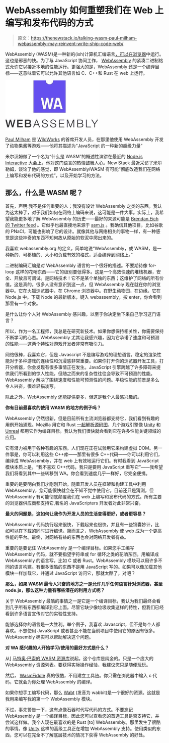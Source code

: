 # WebAssembly 如何重塑我们在 Web 上编写和发布代码的方式

> 原文：<https://thenewstack.io/talking-wasm-paul-milham-webassembly-may-reinvent-write-ship-code-web/>

WebAssembly (WASM)是一种新的(ish)计算机汇编语言[，可以在浏览器](https://thenewstack.io/ready-web-assembly-revolution/)中运行。这也是邪恶的快。为了与 JavaScript 协同工作， [WebAssembly](http://webassembly.org/) 的紧凑二进制格式允许它以接近本地的性能运行。更强大的是，WebAssembly 还是一个编译目标——这意味着它可以允许其他语言如 C、C++和 Rust 在 web 上运行。

![](img/613311637074d0e14c22d3453e6b77a3.png)

[Paul Milham](https://www.linkedin.com/in/paul-milham-6693a810/) 是 [WildWorks](http://www.wildworks.com/#welcome) 的首席开发人员，在那里他使用 WebAssembly 开发了动物果酱等游戏——他将其描述为“JavaScript 的一种新的超级力量”

米尔汉姆做了一个名为“什么是 WASM”的概述性演讲在最近的 [Node.js Interactive](http://events17.linuxfoundation.org/events/node-interactive) 大会上，他对这门语言的热情鼓舞人心。New Stack 最近采访了米尔勒姆，谈论了他的感觉，即 WebAssembly/WASM 有可能“彻底改造我们在网络上编写和发布代码的方式”，以及开始学习的方法。

## 那么，什么是 WASM 呢？

首先，声明:我不是任何重要的人；我没有设计 WebAssembly 之类的东西。我认为这太棒了，对于我们如何在网络上编码来说，这可能是一件大事。实际上，我希望我能更多地了解 WebAssembly 的历史——最好的来源可能是 [Brendan Eich 的 Twitter feed](https://twitter.com/BrendanEich?ref_src=twsrc%5Egoogle%7Ctwcamp%5Eserp%7Ctwgr%5Eauthor) 。它似乎也最直接地来源于 [asm.js](http://asmjs.org/) 。我确信其他项目，比如谷歌的 PNaCl，可能也影响了它的设计。就像其他与网络相关的事物一样，有一种感觉是这些神奇的东西不知何故从原始的软泥中爬出来的。

我喜欢 webassembly.org 的定义，简单地说“WebAssembly，或 WASM，是一种新的、可移植的、大小和负载有效的格式，适合编译到网络上。”

二进制编码汇编是对 WebAssembly 语言的一个很好的描述。不要期待像 for-loop 这样的花哨东西——它的级别要低得多。这是一个高效快速的堆栈机器，安全、开放且可调试。是网络技术！它不是某个单独的东西；这维护了网络的所有价值。这是真的。很多人没有意识到这一点，但 WebAssembly 现在就在你的浏览器中。它在火狐浏览器中，在 Chrome 浏览器中。在野生动物园，在边缘。它在 Node.js 中。下载 Node 的最新版本，键入 webassembly，按 enter，你会看到那里有一个对象。

是什么让你个人对 WebAssembly 感兴趣，以至于你决定坐下来自己学习这门语言？

所以，作为一名工程师，我总是在研究新技术。如果你想保持相关性，你需要保持不断学习的心态。WebAssembly 尤其让我感兴趣，因为它承诺了速度和可预测的性能——这两个特性对游戏开发者非常有吸引力。

网络很棒，我喜欢它，但是 Javascript 不是编写游戏的理想语言。稳定的渲染性能对于多种游戏的连续性和沉浸感非常重要。如果你打开你的浏览器开发工具，打开分析器，你会发现有很多事情正在发生。JavaScript 引擎跨越了许多障碍来提供我们所看到的惊人性能，但随之而来的复杂性往往会导致不可预测的性能。WebAssembly 解决了围绕速度和性能可预测性的问题。平稳性能的前景是多么令人兴奋，很难轻描淡写。

除此之外，WebAssembly 还能提供更多，但这是我个人最感兴趣的。

**你有目前最喜欢的使用 WASM 的地方的例子吗？**

WebAssembly 仍然很新，但是目前所有主流浏览器都支持它，我们看到有趣的用例开始涌现。Mozilla 用它和 Rust [一起解析源码图](https://hacks.mozilla.org/2018/01/oxidizing-source-maps-with-rust-and-webassembly/)，几个游戏引擎像 [Unity](https://unity3d.com/) 和 [Unreal](https://www.unrealengine.com/) 都用它作为编译目标。我认为我们很快就会看到它在许多性能关键领域的应用。

它有潜力被用于各种有趣的东西。人们现在正在试验用它来构建虚拟 DOM。另一件事是，你可以利用这些 C++库——那里有很多 C++代码——你可以利用它们，编译成 WebAssembly，并在 web 上有效地运行它们。有时我看到 JavaScript 模块本质上是，“我不喜欢 C++代码，我只是要用 JavaScript 重写它”——我希望我们将看到其中一些转移到 WA。你会看到速度几乎一样好，它完全便携。

重要的是要明白我们才刚刚开始。随着开发人员在框架和构建工具中利用 WebAssembly，您可能很快就会在不知不觉中使用它。目前还只是猜测，但 WebAssembly 有可能彻底颠覆我们在 web 上编写和发布代码的方式。所有主要的浏览器供应商都支持它,著名的 JavaScripters 开发者对此非常兴奋。

**最大的问题是，这如何让我作为开发人员的生活变得更好，或者更容易？**

WebAssembly 代码执行起来很快，下载起来也很快，并且有一些锦囊妙计，比如可以在下载的同时进行编译。简而言之，WebAssembly 使 web 成为一个更高性能的平台。最终，对网络有益的东西也会对网络开发者有益。

重要的是要记住 WebAssembly 是一个编译目标。如果您手工编写 WebAssembly 代码，就不要指望字符串或 for 循环之类的花哨东西。用编译成 WebAssembly 的语言写，比如 C 或者 Rust。WebAssembly 模块可以用许多不同的语言构建。有很多很酷的东西不是用 JavaScript 写的。如果可以像加载其他模块一样加载它，并通过 JavaScript 访问它，那就太酷了，对吧？

**那么，如果 WASM 最令人兴奋的地方之一是允许几乎任何语言针对浏览器，甚至 node.js，那么这种力量有哪些潜在的利用方式呢？**

关于 WebAssembly 最酷的事情之一是它是一个编译目标，我认为我们最终会看到几乎所有东西都编译到它上面。尽管它缺少像垃圾收集这样的特性，但我们已经看到许多语言宣传对它的实验性支持。

能够选择你的语言是一大胜利。举个例子，我喜欢 Javascript，但不是每个人都喜欢。不想使用 JavaScript 或者甚至不能在当前项目中使用它的原因有很多。WebAssembly 确实可以帮助解决这个问题。

**对 WA 感兴趣的人开始学习/使用的最好方式是什么？**

从[ [马特奥·巴索的 WASM 资源库](https://github.com/mbasso/awesome-wasm)说起。这个仓库是纯金的。只是一个庞大的 WebAssembly 资源列表。要获得实际操作经验，我建议您只是随便玩玩。

然后， [WasmFiddle](https://wasdk.github.io/WasmFiddle/) 真的很酷，不用建立工具链。你只需在浏览器中输入 c 代码，它就会为你处理 WebAssembly 的编译。

如果你想手工编写代码，那么 [Wabt](https://github.com/WebAssembly/wabt) (发音为 wabbit)是一个很好的资源。这就是我用来编写我的第一个 WebAssembly 模块。

不过，事先警告一下，这有点像石器时代写代码的方式。不要忘记 WebAssembly 是一个编译目标，因此您可以查看您的首选工具是否支持它，并尝试这样做。我个人现在最喜欢的是 Rust [to] WebAssembly。那里发生了很酷的事情。像 [Unity](https://docs.unity3d.com/Manual/webgl-building.html) 这样的高级工具正在增加 WebAssembly 支持。使用类似的东西，您可以在完全不了解底层技术的情况下获得 WebAssembly 的好处。

<svg xmlns:xlink="http://www.w3.org/1999/xlink" viewBox="0 0 68 31" version="1.1"><title>Group</title> <desc>Created with Sketch.</desc></svg>